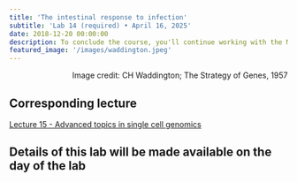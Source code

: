 ```yaml
---
title: 'The intestinal response to infection'
subtitle: 'Lab 14 (required) • April 16, 2025'
date: 2018-12-20 00:00:00
description: To conclude the course, you'll continue working with the MIST dataset from the last lab and will use more sophisticated single cell approaches to identify unique transcriptional states elicited by infection in the intestine.
featured_image: '/images/waddington.jpeg'
---
```


<div style="text-align: right"> Image credit: CH Waddington; The Strategy of Genes, 1957 </div>

## Corresponding lecture

[Lecture 15 - Advanced topics in single cell genomics](https://diytranscriptomics.com/project/lecture-14)

## Details of this lab will be made available on the day of the lab